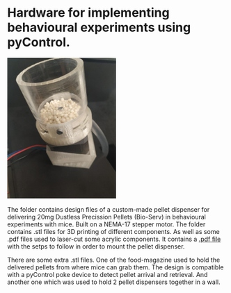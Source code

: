 # Hardware for implementing behavioural experiments using pyControl.

<img src="Pellet-Dispenser-Design-Files/PD.jpeg" width="250" height="324">


The folder contains design files of a custom-made pellet dispenser for delivering 20mg Dustless Precission Pellets (Bio-Serv) in behavioural experiments with mice. Built on a NEMA-17 stepper motor.
The folder contains .stl files for 3D printing of different components. As well as some .pdf files used to laser-cut some acrylic components. It contains a [.pdf file](https://github.com/MarquezLab/Hardware/blob/main/Pellet-Dispenser-Design-Files/MOUNTING%20pellet%20dispenser.pdf) with the setps to follow in order to mount the pellet dispenser. 


There are some extra .stl files. One of the food-magazine used to hold the delivered pellets from where mice can grab them. The design is compatible with a pyControl poke device to detect pellet arrival and retrieval. And another one which was used to hold 2 pellet dispensers together in a wall. 
